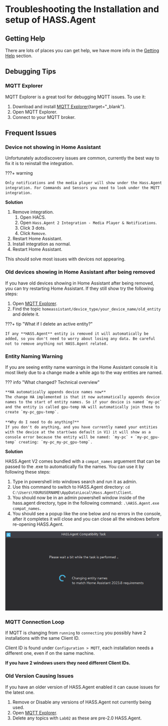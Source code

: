 # Troubleshooting the Installation and setup of HASS.Agent

## Getting Help

There are lots of places you can get help, we have more info in the [Getting Help](../getting-help.md) section.

## Debugging Tips

### MQTT Explorer

MQTT Explorer is a great tool for debugging MQTT issues. To use it:

1. Download and install [MQTT Explorer](https://mqtt-explorer.com/){target="_blank"}.
2. Open MQTT Explorer.
3. Connect to your MQTT broker.

## Frequent Issues

### Device not showing in Home Assistant

Unfortunately autodiscovery issues are common, currently the best way to fix it is to reinstall the integration.

???+ warning

    Only notifications and the media player will show under the Hass.Agent integration. For Commands and Sensors you need to look under the MQTT integration.

**Solution**

1. Remove integration.
      1. Open HACS.
      2. Open `Hass.Agent 2 Integration - Media Player & Notifications`.
      3. Click 3 dots.
      4. Click `Remove`.
2. Restart Home Assistant.
3. Install integration as normal.
4. Restart Home Assistant.

This should solve most issues with devices not appearing.

### Old devices showing in Home Assistant after being removed

If you have old devices showing in Home Assistant after being removed, you can try restarting Home Assistant. If they still show try the following steps:

1. Open [MQTT Explorer](#mqtt-explorer).
2. Find the topic `homeassistant/device_type/your_device_name/old_entity` and delete it.

???+ tip "What if I delete an active entity?"

    If any **HASS.Agent** entity is removed it will automatically be added, so you don't need to worry about losing any data. Be careful not to remove anything not HASS.Agent related.

### Entity Naming Warning

If you are seeing entity name warnings in the Home Assistant console it is most likely due to a change made a while ago to the way entities are named.

??? info "What changed? Technical overview"

    **HA automatically appends device names now**
    The change HA implemented is that it now automatically appends device names to the start of entity names. So if your device is named `my-pc` and the entity is called gpu-temp HA will automatically join these to create `my-pc_gpu-temp`.

    **Why do I need to do anything?**
    If you don't do anything, and you have currently named your entities with the device at the start(was default in V1) it will show as a console error because the entity will be named: `my-pc` + `my-pc_gpu-temp` creating: `my-pc_my-pc_gpu-temp`.

**Solution**

HASS.Agent V2 comes bundled with a `compat_names` arguement that can be passed to the .exe to automatically fix the names. You can use it by following these steps:

1. Type in powershell into windows search and run it as admin.
2. Use this command to switch to HASS.Agent directory: `cd C:\Users\YOURUSERNAME\AppData\Local\Hass.Agent\Client`.
3. You should now be in an admin powershell window inside of the hass.agent directory, type in the following command: `.\HASS.Agent.exe compat_names`.
4. You should see a popup like the one below and no errors in the console, after it completes it will close and you can close all the windows before re-opening HASS.Agent.

![Compat Names Processing Dialog](../assets/images/screenshots/getting-started/compat_names.PNG)

### MQTT Connection Loop

If MQTT is changing from `running` to `connecting` you possibly have 2 installations with the same Client ID.

Client ID is found under `Configuration > MQTT`, each installation needs a different one, even if on the same machine.

**If you have 2 windows users they need different Client IDs.**

### Old Version Causing Issues

If you have an older version of HASS.Agent enabled it can cause issues for the latest one.

1. Remove or Disable any versions of HASS.Agent not currently being used.
2. Open [MQTT Explorer](#mqtt-explorer).
3. Delete any topics with `Lab02` as these are pre-2.0 HASS.Agent.
